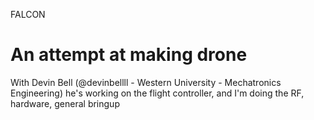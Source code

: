 FALCON

# An attempt at making drone
With Devin Bell (@devinbellll - Western University - Mechatronics Engineering) he's working on the flight controller, and I'm doing the RF, hardware, general bringup
